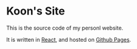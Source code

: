 # Koon's Site

This is the source code of my personl website.

It is written in [React](https://reactjs.org), and hosted on [Github Pages](https://pages.github.com).
